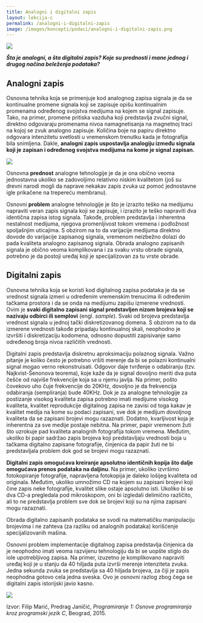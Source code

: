 ```yaml
---
title: Analogni i digitalni zapis
layout: lekcija-c
permalink: /analogni-i-digitalni-zapis
image: /images/koncepti/podaci/analogni-i-digitalni-zapis.png
---
```


![]({{page.image}})

***Šta je analogni, a šta digitalni zapis? Koje su prednosti i mane jednog i drugog načina beleženja podataka?***

## Analogni zapis

Osnovna tehnika koja se primenjuje kod analognog zapisa
signala je da se kontinualne promene signala koji se zapisuje opišu kontinualnim promenama određenog svojstva medijuma na kojem se signal zapisuje. Tako, na primer, promene pritiska vazduha koji predstavlja zvučni signal, direktno odgovaraju promenama nivoa namagnetisanja na magnetnoj traci na kojoj se zvuk analogno zapisuje. Količina boje na papiru direktno odgovara intenzitetu svetlosti u vremenskom trenutku kada je fotografija bila snimljena. Dakle, **analogni zapis uspostavlja analogiju između signala koji je zapisan i određenog svojstva medijuma na kome je signal zapisan.**

![](https://upload.wikimedia.org/wikipedia/commons/thumb/0/0f/Ton_S.b%2C_tape_unit.jpg/800px-Ton_S.b%2C_tape_unit.jpg)

Osnovna **prednost** analogne tehnologije je da je ona obično veoma jednostavna ukoliko se zadovoljimo relativno niskim kvalitetom (još su drevni narodi mogli da naprave nekakav zapis zvuka uz pomoć jednostavne igle prikačene na trepereću membranu).

Osnovni **problem** analogne tehnologije je što je izrazito teško na medijumu napraviti veran zapis signala koji se zapisuje, i izrazito je teško napraviti dva identična zapisa istog signala. Takođe, problem predstavlja i inherentna nestalnost medijuma, njegova promenljivost tokom vremena i podložnost spoljašnjim uticajima. S obzirom na to da varijacije medijuma direktno dovode do varijacije zapisanog signala, vremenom neizbežno dolazi do pada kvaliteta analogno zapisanog signala. Obrada analogno zapisanih signala je obično veoma komplikovana i za svaku vrstu obrade signala, potrebno je da postoji uređaj koji je specijalizovan za tu vrste obrade.

## Digitalni zapis

Osnovna tehnika koja se koristi kod digitalnog zapisa podataka je da se vrednost signala izmeri u određenim vremenskim trenucima ili određenim tačkama prostora i da se onda na medijumu zapišu izmerene vrednosti. Ovim je **svaki digitalno zapisani signal predstavljen nizom brojeva koji se nazivaju odbirci ili semplovi** (engl. *sample*). Svaki od brojeva predstavlja vrednost signala u jednoj tački diskretizovanog domena. S obzirom na to da izmerene vrednosti takođe pripadaju kontinualnoj skali, neophodno je izvršiti i diskretizaciju kodomena, odnosno dopustiti zapisivanje samo određenog broja nivoa različitih vrednosti.

Digitalni zapis predstavlja diskretnu aproksimaciju polaznog signala. Važno pitanje je koliko često je potrebno vršiti merenje da bi se polazni kontinualni signal mogao verno rekonstruisati. Odgovor daje tvrđenje o odabiranju (tzv. Najkvist-Šenonova teorema), koje kaže da je signal dovoljno meriti dva puta češće od najviše frekvencije koja sa u njemu javlja. Na primer, pošto čovekovo uho čuje frekvencije do 20KHz, dovoljno je da frekvencija odabiranja (sempliranja) bude 40KHz. Dok je za analogne tehnologije za postizanje visokog kvaliteta zapisa potrebno imati medijume visokog kvaliteta, kvalitet reprodukcije digitalnog zapisa ne zavisi od toga kakav je kvalitet medija na kome su podaci zapisani, sve dok je medijum dovoljnog kvaliteta da se zapisani brojevi mogu razaznati. Dodatno, kvarljivost koja je inherentna za sve medije postaje nebitna. Na primer, papir vremenom žuti što uzrokuje pad kvaliteta analognih fotografija tokom vremena. Međutim, ukoliko bi papir sadržao zapis brojeva koji predstavljaju vrednosti boja u tačkama digitalno zapisane fotografije, činjenica da papir žuti ne bi predstavljala problem dok god se brojevi mogu razaznati.

**Digitalni zapis omogućava kreiranje apsolutno identičnih kopija što dalje omogućava prenos podataka na daljinu**. Na primer, ukoliko izvršimo fotokopiranje fotografije, napravljena fotokopija je daleko lošijeg kvaliteta od originala. Međutim, ukoliko umnožimo CD na kojem su zapisani brojevi koji čine zapis neke fotografije, kvalitet slike ostaje apsolutno isti. Ukoliko bi se dva CD-a pregledala pod mikroskopom, oni bi izgledali delimično različito, ali to ne predstavlja problem sve dok se brojevi koji su na njima zapisani mogu razaznati.

Obrada digitalno zapisanih podataka se svodi na matematičku manipulaciju brojevima i ne zahteva (za razliku od analognih podataka) korišćenje specijalizovanih mašina.

Osnovni problem implementacije digitalnog zapisa predstavlja činjenica da je neophodno imati veoma razvijenu tehnologiju da bi se uopšte stiglo do iole upotrebljivog zapisa. Na primer, izuzetno je komplikovano napraviti uređaj koji je u stanju da 40 hiljada puta izvrši merenje intenziteta zvuka. Jedna sekunda zvuka se predstavlja sa 40 hiljada brojeva, za čiji je zapis neophodna gotovo cela jedna sveska. Ovo je osnovni razlog zbog čega se digitalni zapis istorijski javio kasno.

![](https://upload.wikimedia.org/wikipedia/commons/thumb/9/97/DigitalDAQv2.pdf/page1-1024px-DigitalDAQv2.pdf.jpg)

Izvor: Filip Marić, Predrag Janičić, *Programiranje 1: Osnove programiranja kroz programski jezik C*, Beograd, 2015.
